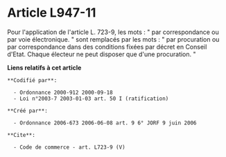 # Article L947-11

Pour l'application de l'article L. 723-9, les mots : " par correspondance ou par voie électronique. " sont remplacés par les
mots : " par procuration ou par correspondance dans des conditions fixées par décret en Conseil d'Etat. Chaque électeur ne
peut disposer que d'une procuration. "

**Liens relatifs à cet article**

	**Codifié par**:

	  - Ordonnance 2000-912 2000-09-18
	  - Loi n°2003-7 2003-01-03 art. 50 I (ratification)

	**Créé par**:

	  - Ordonnance 2006-673 2006-06-08 art. 9 6° JORF 9 juin 2006

	**Cite**:

	  - Code de commerce - art. L723-9 (V)

